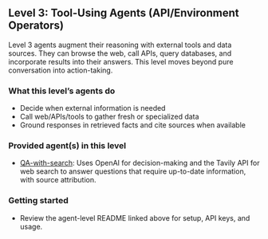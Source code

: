 ## Level 3: Tool-Using Agents (API/Environment Operators)

Level 3 agents augment their reasoning with external tools and data sources. They can browse the web, call APIs, query databases, and incorporate results into their answers. This level moves beyond pure conversation into action-taking.

### What this level’s agents do
- Decide when external information is needed
- Call web/APIs/tools to gather fresh or specialized data
- Ground responses in retrieved facts and cite sources when available

### Provided agent(s) in this level
- [QA-with-search](QA-with-search/README.md): Uses OpenAI for decision-making and the Tavily API for web search to answer questions that require up-to-date information, with source attribution.

### Getting started
- Review the agent-level README linked above for setup, API keys, and usage.

